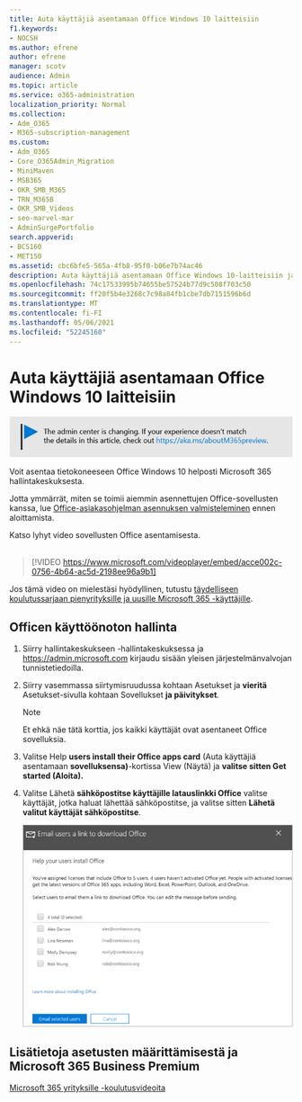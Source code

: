 ```yaml
---
title: Auta käyttäjiä asentamaan Office Windows 10 laitteisiin
f1.keywords:
- NOCSH
ms.author: efrene
author: efrene
manager: scotv
audience: Admin
ms.topic: article
ms.service: o365-administration
localization_priority: Normal
ms.collection:
- Adm_O365
- M365-subscription-management
ms.custom:
- Adm_O365
- Core_O365Admin_Migration
- MiniMaven
- MSB365
- OKR_SMB_M365
- TRN_M365B
- OKR_SMB_Videos
- seo-marvel-mar
- AdminSurgePortfolio
search.appverid:
- BCS160
- MET150
ms.assetid: cbc6bfe5-565a-4fb8-95f0-b06e7b74ac46
description: Auta käyttäjiä asentamaan Office Windows 10-laitteisiin ja Office Windows 10 helposti Microsoft 365 hallintakeskuksesta.
ms.openlocfilehash: 74c17533995b74655be57524b77d9c508f703c50
ms.sourcegitcommit: ff20f5b4e3268c7c98a84fb1cbe7db7151596b6d
ms.translationtype: MT
ms.contentlocale: fi-FI
ms.lasthandoff: 05/06/2021
ms.locfileid: "52245160"
---
```

# <a name="help-your-users-install-office-on-windows-10-devices"></a>Auta käyttäjiä asentamaan Office Windows 10 laitteisiin

[![Selite, jossa ilmoitetaan, että hallintakeskus muuttuu. Lisätietoja löytyy osoitteesta aka.ms/aboutM365preview.](../media/m365admincenterchanging.png)](/office365/admin/microsoft-365-admin-center-preview)

Voit asentaa tietokoneeseen Office Windows 10 helposti Microsoft 365 hallintakeskuksesta.
  
Jotta ymmärrät, miten se toimii aiemmin asennettujen Office-sovellusten kanssa, lue [Office-asiakasohjelman asennuksen valmisteleminen](prepare-for-office-client-deployment.md) ennen aloittamista.

Katso lyhyt video sovellusten Office asentamisesta.<br><br>

> [!VIDEO https://www.microsoft.com/videoplayer/embed/acce002c-0756-4b64-ac5d-2198ee96a9b1] 

Jos tämä video on mielestäsi hyödyllinen, tutustu [täydelliseen koulutussarjaan pienyrityksille ja uusille Microsoft 365 -käyttäjille](../business-video/index.yml).

## <a name="manage-office-deployments"></a>Officen käyttöönoton hallinta

1. Siirry hallintakeskukseen -hallintakeskuksessa ja <a href="https://go.microsoft.com/fwlink/p/?linkid=2024339" target="_blank">https://admin.microsoft.com</a> kirjaudu sisään yleisen järjestelmänvalvojan tunnistetiedoilla. 

2. Siirry  vasemmassa siirtymisruudussa kohtaan Asetukset ja **vieritä** Asetukset-sivulla kohtaan Sovellukset **ja päivitykset**.
    > [!NOTE]
    > Et ehkä näe tätä korttia, jos kaikki käyttäjät ovat asentaneet Office sovelluksia.
  
3. Valitse Help **users install their Office apps card** (Auta käyttäjiä asentamaan **sovelluksensa)**-kortissa View (Näytä) ja **valitse sitten Get started (Aloita).**
    
4. Valitse Lähetä **sähköpostitse käyttäjille latauslinkki Office** valitse käyttäjät, jotka haluat lähettää sähköpostitse, ja valitse sitten **Lähetä valitut käyttäjät sähköpostitse**.

   ![Valitse käyttäjät, jotka haluat lähettää Office latauslinkin.](../media/sendemailtousers.png)

## <a name="for-more-on-setting-up-and-using-microsoft-365-business-premium"></a>Lisätietoja asetusten määrittämisestä ja Microsoft 365 Business Premium

[Microsoft 365 yrityksille -koulutusvideoita](../business-video/index.yml)
